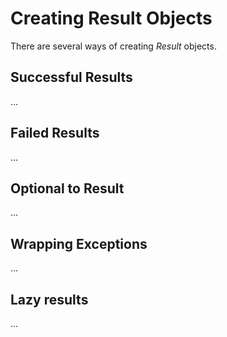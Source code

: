 # Creating Result Objects

There are several ways of creating _Result_ objects.

## Successful Results

...

## Failed Results

...

## Optional to Result

...

## Wrapping Exceptions

...

## Lazy results

...
